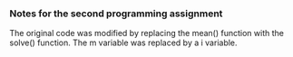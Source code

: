 ### Notes for the second programming assignment

The original code was modified by replacing the mean() function
with the solve() function.
The m variable was replaced by a i variable.
